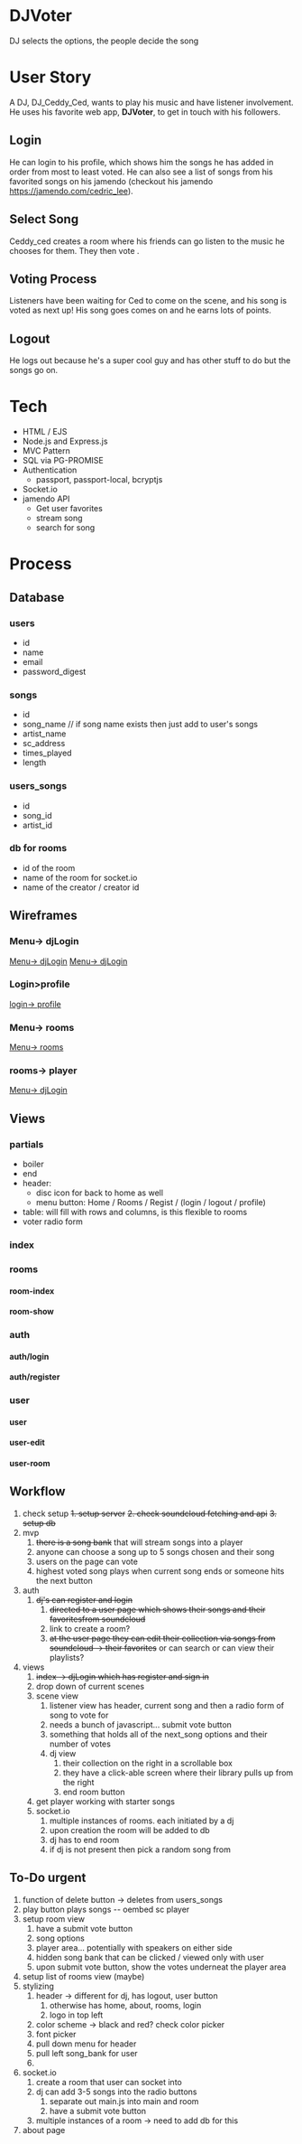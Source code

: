 # DJVoter
DJ selects the options, the people decide the song

# User Story
A DJ, DJ_Ceddy_Ced, wants to play his music and have listener involvement. 
He uses his favorite web app, **DJVoter**, to get in touch with his followers. 

## Login
He can login to his profile, which shows him the songs he has added in order from 
most to least voted. He can also see a list of songs from his favorited songs on his jamendo (checkout his jamendo https://jamendo.com/cedric_lee). 

## Select Song
Ceddy_ced creates a room where his friends can go listen to the music he chooses for 
them. They then vote .

## Voting Process
Listeners have been waiting for Ced to come on the scene, and his song is voted as
next up! His song goes comes on and he earns lots of points. 

## Logout
He logs out because he's a super cool guy and has other stuff to do but 
the songs go on.

# Tech
- HTML / EJS
- Node.js and Express.js
- MVC Pattern
- SQL via PG-PROMISE
- Authentication
  - passport, passport-local, bcryptjs
- Socket.io 
- jamendo API
  - Get user favorites
  - stream song
  - search for song

# Process
## Database
### users
- id
- name
- email
- password_digest
### songs
- id
- song_name // if song name exists then just add to user's songs
- artist_name
- sc_address
- times_played
- length
### users_songs
- id
- song_id
- artist_id
### db for rooms
- id of the room 
- name of the room for socket.io
- name of the creator / creator id

## Wireframes
### Menu-> djLogin
[Menu-> djLogin](./assets/wireframes/main>djlogin.JPG)
[Menu-> djLogin](./assets/wireframes/main>djlogin+register.JPG)
### Login>profile
[login-> profile](./assets/wireframes/djlogin>profile2.JPG)
### Menu-> rooms
[Menu-> rooms](./assets/wireframes/main>rooms.JPG)
### rooms-> player
[Menu-> djLogin](./assets/wireframes/rooms>player.JPG)

## Views
### partials
   - boiler
   - end
   - header: 
      - disc icon for back to home as well
      - menu button: Home / Rooms / Regist / (login / logout / profile) 
   - table: will fill with rows and columns, is this flexible to rooms
   - voter radio form


### index

### rooms
#### room-index
#### room-show

### auth
#### auth/login 
#### auth/register

### user
#### user
#### user-edit
#### user-room




## Workflow
1. check setup
   ~~1. setup server~~
   ~~2. check soundcloud fetching and api~~
   ~~3. setup db~~
2. mvp
   1. ~~there is a song bank~~ that will stream songs into a player
   2. anyone can choose a song up to 5 songs chosen and their song
   3. users on the page can vote
   4. highest voted song plays when current song ends or someone hits the next button
3. auth
   1. ~~dj's can register and login~~ 
      1. ~~directed to a user page which shows their songs and their favoritesfrom soundcloud~~
      2. link to create a room?
      3. ~~at the user page they can edit their collection via
      songs from soundcloud -> their favorites~~ or can search or can view their
      playlists?
4. views
   1. ~~index -> djLogin which has register and sign in~~
   2. drop down of current scenes
   3. scene view
      1. listener view has header, current song and then a radio form of song to vote for
      2. needs a bunch of javascript... submit vote button
      3. something that holds all of the next_song options and their number of votes
      4. dj view
         1. their collection on the right in a scrollable box
         2. they have a click-able screen where their library pulls up from the right
         3. end room button 
   4. get player working with starter songs
   5. socket.io
      1. multiple instances of rooms. each initiated by a dj
      2. upon creation the room will be added to db
      3. dj has to end room 
      4. if dj is not present then pick a random song from 

## To-Do urgent
1. function of delete button -> deletes from users_songs
2. play button plays songs -- oembed sc player
3. setup room view
   1. have a submit vote button
   2. song options
   3. player area... potentially with speakers on either side
   4. hidden song bank that can be clicked / viewed only with user
   5. upon submit vote button, show the votes underneat the player area
4. setup list of rooms view (maybe)
5. stylizing
   1. header -> different for dj, has logout, user button
      1. otherwise has home, about, rooms, login
      2. logo in top left
   2. color scheme -> black and red? check color picker
   3. font picker
   4. pull down menu for header
   5. pull left song_bank for user
   6. 
6. socket.io
   1. create a room that user can socket into
   2. dj can add 3-5 songs into the radio buttons
      1. separate out main.js into main and room
      2. have a submit vote button
   3. multiple instances of a room -> need to add db for this
7. about page

